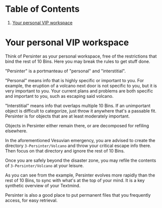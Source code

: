 
# Table of Contents

1.  [Your personal VIP workspace](#orgfcb6fa1)


<a id="orgfcb6fa1"></a>

# Your personal VIP workspace

Think of Persinter as your personal workspace, free of the restrictions that bind the rest of 10 Bins.  Here you may break the rules to get stuff done.

"Persinter" is a portmanteau of "personal" and "interstitial".

"Personal" means info that is highly specific or important to you.  For example, the eruption of a volcano next door is not specific to you, but it is very important to you.  Your current plans and problems are both specific and important to you, such as escaping said volcano.

"Interstitial" means info that overlaps multiple 10 Bins.  If an unimportant object is difficult to categorize, just throw it anywhere that's a passable fit.  Persinter is for objects that are at least moderately important.

Objects in Persinter either remain there, or are decomposed for refiling elsewhere.

In the aforementioned Vesuvian emergency, you are advised to create the directory `3-Persinter/Volcano` and throw your critical escape info there.  Then focus on that directory and ignore the rest of 10 Bins.

Once you are safely beyond the disaster zone, you may refile the contents of `3-Persinter/Volcano` at your leisure.  

As you can see from the example, Persinter evolves more rapidly than the rest of 10 Bins, to sync with what's at the top of your mind.  It is a key synthetic overview of your Textmind.

Persinter is also a good place to put permanent files that you frequently access, for easy retrieval.

